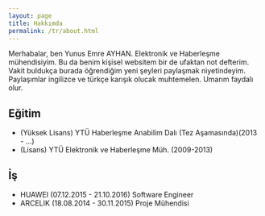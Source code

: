 ```yaml
---
layout: page
title: Hakkımda
permalink: /tr/about.html
---
```


Merhabalar, ben Yunus Emre AYHAN. Elektronik ve Haberleşme mühendisiyim. Bu da benim kişisel websitem bir de ufaktan not defterim. Vakit buldukça burada öğrendiğim yeni şeyleri paylaşmak niyetindeyim. Paylaşımlar ingilizce ve türkçe karışık olucak muhtemelen. Umarım faydalı olur.

## Eğitim
* (Yüksek Lisans) YTÜ Haberleşme Anabilim Dalı (Tez Aşamasında)(2013 - ...)
* (Lisans) YTÜ Elektronik ve Haberleşme Müh. (2009-2013)

## İş
* HUAWEI (07.12.2015 - 21.10.2016) Software Engineer
* ARCELIK (18.08.2014 - 30.11.2015) Proje Mühendisi

